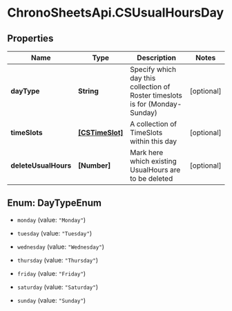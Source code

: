# ChronoSheetsApi.CSUsualHoursDay

## Properties
Name | Type | Description | Notes
------------ | ------------- | ------------- | -------------
**dayType** | **String** | Specify which day this collection of Roster timeslots is for (Monday-Sunday) | [optional] 
**timeSlots** | [**[CSTimeSlot]**](CSTimeSlot.md) | A collection of TimeSlots within this day | [optional] 
**deleteUsualHours** | **[Number]** | Mark here which existing UsualHours are to be deleted | [optional] 


<a name="DayTypeEnum"></a>
## Enum: DayTypeEnum


* `monday` (value: `"Monday"`)

* `tuesday` (value: `"Tuesday"`)

* `wednesday` (value: `"Wednesday"`)

* `thursday` (value: `"Thursday"`)

* `friday` (value: `"Friday"`)

* `saturday` (value: `"Saturday"`)

* `sunday` (value: `"Sunday"`)





